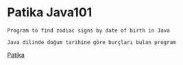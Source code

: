 # Patika Java101
```
Program to find zodiac signs by date of birth in Java
```

```
Java dilinde doğum tarihine göre burçları bulan program
```
[Patika](https://academy.patika.dev/courses/java101)
